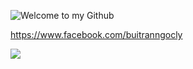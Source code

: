 ![Welcome to my Github](https://user-images.githubusercontent.com/88178841/127621233-55c539e3-912c-41db-8286-dfbe4ef7121b.png)

https://www.facebook.com/buitranngocly


<a href="https://www.facebook.com/buitranngocly![4-removebg-preview](https://user-images.githubusercontent.com/88178841/127632106-c4c6379a-7c46-4301-89a7-54ca66aab9de.png)
" target="_blank"><img src="file:///C:/Users/buitr/Downloads/4-removebg-preview.png" /></a>
